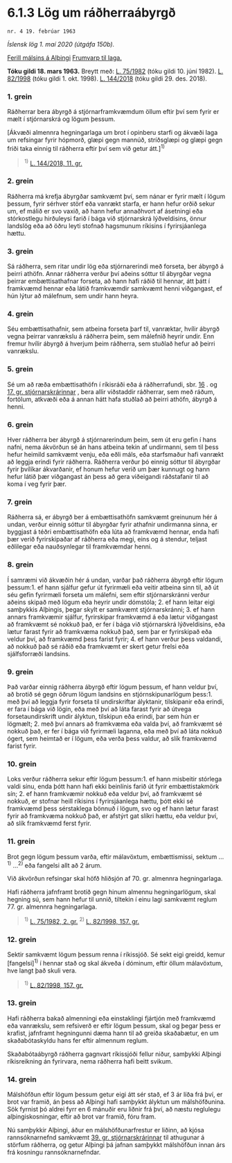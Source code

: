 # 6.1.3 Lög um ráðherraábyrgð

`nr. 4 19. febrúar 1963`

_Íslensk lög 1. maí 2020 (útgáfa 150b)._

[Ferill málsins á Alþingi](https://www.althingi.is/thingstorf/thingmalalistar-eftir-thingum/ferill/?ltg=83&mnr=4)
[Frumvarp til laga.](https://www.althingi.is/altext/83/s/pdf/0004.pdf)

**Tóku gildi 18. mars 1963.**
Breytt með:
[L. 75/1982](https://althingi.is/altext/stjtnr.html#1982075) (tóku gildi 10. júní 1982).
[L. 82/1998](https://althingi.is/altext/stjt/1998.082.html) (tóku gildi 1. okt. 1998).
[L. 144/2018](https://althingi.is/altext/stjt/2018.144.html) (tóku gildi 29. des. 2018).

### 1. grein

Ráðherrar bera ábyrgð á stjórnarframkvæmdum öllum eftir því sem fyrir er mælt í stjórnarskrá og lögum þessum.

[Ákvæði almennra hegningarlaga um brot í opinberu starfi og ákvæði laga um refsingar fyrir hópmorð, glæpi gegn mannúð, stríðsglæpi og glæpi gegn friði taka einnig til ráðherra eftir því sem við getur átt.]<sup>1)</sup> 

> <sup>1)</sup> [L. 144/2018, 11. gr.](https://althingi.is/altext/stjt/2018.144.html#G11)

### 2. grein

Ráðherra má krefja ábyrgðar samkvæmt því, sem nánar er fyrir mælt í lögum þessum, fyrir sérhver störf eða vanrækt starfa, er hann hefur orðið sekur um, ef málið er svo vaxið, að hann hefur annaðhvort af ásetningi eða stórkostlegu hirðuleysi farið í bága við stjórnarskrá lýðveldisins, önnur landslög eða að öðru leyti stofnað hagsmunum ríkisins í fyrirsjáanlega hættu.

### 3. grein

Sá ráðherra, sem ritar undir lög eða stjórnarerindi með forseta, ber ábyrgð á þeirri athöfn. Annar ráðherra verður því aðeins sóttur til ábyrgðar vegna þeirrar embættisathafnar forseta, að hann hafi ráðið til hennar, átt þátt í framkvæmd hennar eða látið framkvæmdir samkvæmt henni viðgangast, ef hún lýtur að málefnum, sem undir hann heyra.

### 4. grein

Séu embættisathafnir, sem atbeina forseta þarf til, vanræktar, hvílir ábyrgð vegna þeirrar vanrækslu á ráðherra þeim, sem málefnið heyrir undir. Enn fremur hvílir ábyrgð á hverjum þeim ráðherra, sem stuðlað hefur að þeirri vanrækslu.

### 5. grein

Sé um að ræða embættisathöfn í ríkisráði eða á ráðherrafundi, sbr. [16](1944033.md#G16) . og [17. gr. stjórnarskrárinnar](1944033.md#G17) , bera allir viðstaddir ráðherrar, sem með ráðum, fortölum, atkvæði eða á annan hátt hafa stuðlað að þeirri athöfn, ábyrgð á henni.

### 6. grein

Hver ráðherra ber ábyrgð á stjórnarerindum þeim, sem út eru gefin í hans nafni, nema ákvörðun sé án hans atbeina tekin af undirmanni, sem til þess hefur heimild samkvæmt venju, eða eðli máls, eða starfsmaður hafi vanrækt að leggja erindi fyrir ráðherra. Ráðherra verður þó einnig sóttur til ábyrgðar fyrir þvílíkar ákvarðanir, ef honum hefur verið um þær kunnugt og hann hefur látið þær viðgangast án þess að gera viðeigandi ráðstafanir til að koma í veg fyrir þær.

### 7. grein

Ráðherra sá, er ábyrgð ber á embættisathöfn samkvæmt greinunum hér á undan, verður einnig sóttur til ábyrgðar fyrir athafnir undirmanna sinna, er byggjast á téðri embættisathöfn eða lúta að framkvæmd hennar, enda hafi þær verið fyrirskipaðar af ráðherra eða megi, eins og á stendur, teljast eðlilegar eða nauðsynlegar til framkvæmdar henni.

### 8. grein

Í samræmi við ákvæðin hér á undan, varðar það ráðherra ábyrgð eftir lögum þessum:1. ef hann sjálfur gefur út fyrirmæli eða veitir atbeina sinn til, að út séu gefin fyrirmæli forseta um málefni, sem eftir stjórnarskránni verður aðeins skipað með lögum eða heyrir undir dómstóla;
2. ef hann leitar eigi samþykkis Alþingis, þegar skylt er samkvæmt stjórnarskránni;
3. ef hann annars framkvæmir sjálfur, fyrirskipar framkvæmd á eða lætur viðgangast að framkvæmt sé nokkuð það, er fer í bága við stjórnarskrá lýðveldisins, eða lætur farast fyrir að framkvæma nokkuð það, sem þar er fyrirskipað eða veldur því, að framkvæmd þess farist fyrir;
4. ef hann verður þess valdandi, að nokkuð það sé ráðið eða framkvæmt er skert getur frelsi eða sjálfsforræði landsins.

### 9. grein

Það varðar einnig ráðherra ábyrgð eftir lögum þessum, ef hann veldur því, að brotið sé gegn öðrum lögum landsins en stjórnskipunarlögum þess:1. með því að leggja fyrir forseta til undirskriftar ályktanir, tilskipanir eða erindi, er fara í bága við lögin, eða með því að láta farast fyrir að útvega forsetaundirskrift undir ályktun, tilskipun eða erindi, þar sem hún er lögmælt;
2. með því annars að framkvæma eða valda því, að framkvæmt sé nokkuð það, er fer í bága við fyrirmæli laganna, eða með því að láta nokkuð ógert, sem heimtað er í lögum, eða verða þess valdur, að slík framkvæmd farist fyrir.

### 10. grein

Loks verður ráðherra sekur eftir lögum þessum:1. ef hann misbeitir stórlega valdi sínu, enda þótt hann hafi ekki beinlínis farið út fyrir embættistakmörk sín;
2. ef hann framkvæmir nokkuð eða veldur því, að framkvæmt sé nokkuð, er stofnar heill ríkisins í fyrirsjáanlega hættu, þótt ekki sé framkvæmd þess sérstaklega bönnuð í lögum, svo og ef hann lætur farast fyrir að framkvæma nokkuð það, er afstýrt gat slíkri hættu, eða veldur því, að slík framkvæmd ferst fyrir.

### 11. grein

Brot gegn lögum þessum varða, eftir málavöxtum, embættismissi, sektum …<sup>1)</sup> …<sup>2)</sup> eða fangelsi allt að 2 árum.

Við ákvörðun refsingar skal höfð hliðsjón af 70. gr. almennra hegningarlaga.

Hafi ráðherra jafnframt brotið gegn hinum almennu hegningarlögum, skal hegning sú, sem hann hefur til unnið, tiltekin í einu lagi samkvæmt reglum 77. gr. almennra hegningarlaga.

> <sup>1)</sup> [L. 75/1982, 2. gr.](https://althingi.is/altext/stjtnr.html#1982075?g2) <sup>2)</sup> [L. 82/1998, 157. gr.](https://althingi.is/altext/stjt/1998.082.html)

### 12. grein

Sektir samkvæmt lögum þessum renna í ríkissjóð. Sé sekt eigi greidd, kemur [fangelsi]<sup>1)</sup> í hennar stað og skal ákveða í dóminum, eftir öllum málavöxtum, hve langt það skuli vera.

> <sup>1)</sup> [L. 82/1998, 157. gr.](https://althingi.is/altext/stjt/1998.082.html)

### 13. grein

Hafi ráðherra bakað almenningi eða einstaklingi fjártjón með framkvæmd eða vanrækslu, sem refsiverð er eftir lögum þessum, skal og þegar þess er krafist, jafnframt hegningunni dæma hann til að greiða skaðabætur, en um skaðabótaskyldu hans fer eftir almennum reglum.

Skaðabótaábyrgð ráðherra gagnvart ríkissjóði fellur niður, samþykki Alþingi ríkisreikning án fyrirvara, nema ráðherra hafi beitt svikum.

### 14. grein

Málshöfðun eftir lögum þessum getur eigi átt sér stað, ef 3 ár líða frá því, er brot var framið, án þess að Alþingi hafi samþykkt ályktun um málshöfðunina. Sök fyrnist þó aldrei fyrr en 6 mánuðir eru liðnir frá því, að næstu reglulegu alþingiskosningar, eftir að brot var framið, fóru fram.

Nú samþykkir Alþingi, áður en málshöfðunarfrestur er liðinn, að kjósa rannsóknarnefnd samkvæmt [39. gr. stjórnarskrárinnar](1944033.md#G39) til athugunar á störfum ráðherra, og getur Alþingi þá jafnan samþykkt málshöfðun innan árs frá kosningu rannsóknarnefndar.
